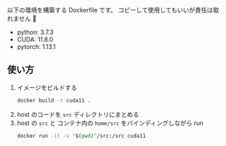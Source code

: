 以下の環境を構築する Dockerfile です。
コピーして使用してもいいが責任は取れません 🙇

- python: 3.7.3
- CUDA: 11.8.0
- pytorch: 1.13.1

## 使い方

1. イメージをビルドする
   ```bash
   docker build -t cuda11 .
   ```
1. host のコードを `src` ディレクトリにまとめる
1. host の `src` と コンテナ内の `home/src` をバインディングしながら run
   ```bash
   docker run -it -v "$(pwd)"/src:/src cuda11
   ```
